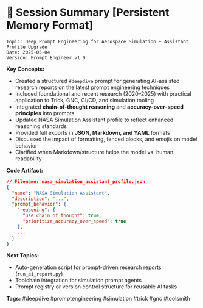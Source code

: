# 🧠 Session Summary [Persistent Memory Format]

```text
Topic: Deep Prompt Engineering for Aerospace Simulation + Assistant Profile Upgrade
Date: 2025-05-04
Version: Prompt Engineer v1.0
```

**Key Concepts:**

- Created a structured `#deepdive` prompt for generating AI-assisted research
  reports on the latest prompt engineering techniques
- Included foundational and recent research (2020–2025) with practical
  application to Trick, GNC, CI/CD, and simulation tooling
- Integrated **chain-of-thought reasoning** and **accuracy-over-speed
  principles** into prompts
- Updated NASA Simulation Assistant profile to reflect enhanced reasoning
  standards
- Provided full exports in **JSON, Markdown, and YAML** formats
- Discussed the impact of formatting, fenced blocks, and emojis on model
  behavior
- Clarified when Markdown/structure helps the model vs. human readability

**Code Artifact:**

```json
// Filename: nasa_simulation_assistant_profile.json
{
  "name": "NASA Simulation Assistant",
  "description": "...",
  "prompt_behavior": {
    "reasoning": {
      "use_chain_of_thought": true,
      "prioritize_accuracy_over_speed": true
    },
    ...
  }
}
```

**Next Topics:**

- Auto-generation script for prompt-driven research reports (`run_ai_report.py`)
- Toolchain integration for simulation prompt agents
- Prompt registry or version control structure for reusable AI tasks

**Tags:** #deepdive #promptengineering #simulation #trick #gnc #toolsmith
